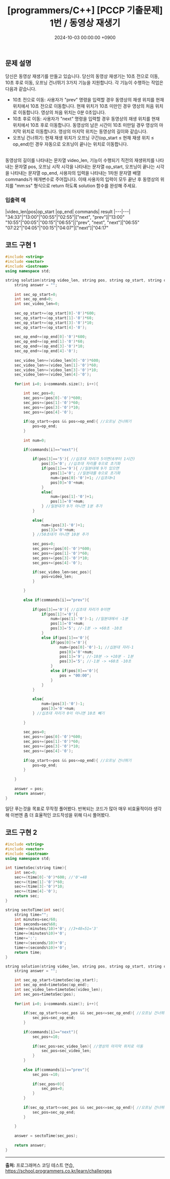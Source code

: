 ﻿---
classes: wide
toc: true
toc_label: "My Table of Contents"
#toc_icon: "cog"
toc_sticky: false
layout: single
title: "[programmers/C++] [PCCP 기출문제] 1번 / 동영상 재생기"
date: "2024-10-03 00:00:00 +0900"
last_modified_at: "2024-10-03 00:00:00 +0900"
categories:
  - programmers
tags:
  - c++
  - lv1
author_profile: true
sidebar:
    nav: docs
---

## 문제 설명
당신은 동영상 재생기를 만들고 있습니다. 당신의 동영상 재생기는 10초 전으로 이동, 10초 후로 이동, 오프닝 건너뛰기 3가지 기능을 지원합니다. 각 기능이 수행하는 작업은 다음과 같습니다.

- 10초 전으로 이동: 사용자가 "prev" 명령을 입력할 경우 동영상의 재생 위치를 현재 위치에서 10초 전으로 이동합니다. 현재 위치가 10초 미만인 경우 영상의 처음 위치로 이동합니다. 영상의 처음 위치는 0분 0초입니다.
- 10초 후로 이동: 사용자가 "next" 명령을 입력할 경우 동영상의 재생 위치를 현재 위치에서 10초 후로 이동합니다. 동영상의 남은 시간이 10초 미만일 경우 영상의 마지막 위치로 이동합니다. 영상의 마지막 위치는 동영상의 길이와 같습니다.
- 오프닝 건너뛰기: 현재 재생 위치가 오프닝 구간(op_start ≤ 현재 재생 위치 ≤ op_end)인 경우 자동으로 오프닝이 끝나는 위치로 이동합니다.

<br/>동영상의 길이를 나타내는 문자열 video_len, 기능이 수행되기 직전의 재생위치를 나타내는 문자열 pos, 오프닝 시작 시각을 나타내는 문자열 op_start, 오프닝이 끝나는 시각을 나타내는 문자열 op_end, 사용자의 입력을 나타내는 1차원 문자열 배열 commands가 매개변수로 주어집니다. 이때 사용자의 입력이 모두 끝난 후 동영상의 위치를 "mm:ss" 형식으로 return 하도록 solution 함수를 완성해 주세요.

### 입출력 예

|video_len|pos|op_start	|op_end| commands|	result
|---|---|
"34:33"|"13:00"|"00:55"|"02:55"|["next", "prev"]|"13:00"
"10:55"|"00:05"|"00:15"|"06:55"|["prev", "next", "next"]|"06:55"
"07:22"|"04:05"|"00:15"|"04:07"|["next"]|"04:17"


## 코드 구현 1
```c++
#include <string>
#include <vector>
#include <iostream>
using namespace std;

string solution(string video_len, string pos, string op_start, string op_end, vector<string> commands) {
    string answer = "";
    
    int sec_op_start=0;
    int sec_op_end=0;
    int sec_video_len=0;
    
    sec_op_start+=(op_start[0]-'0')*600;
    sec_op_start+=(op_start[1]-'0')*60;
    sec_op_start+=(op_start[3]-'0')*10;
    sec_op_start+=(op_start[4]-'0');
    
    sec_op_end+=(op_end[0]-'0')*600;
    sec_op_end+=(op_end[1]-'0')*60;
    sec_op_end+=(op_end[3]-'0')*10;
    sec_op_end+=(op_end[4]-'0');
    
    sec_video_len+=(video_len[0]-'0')*600;
    sec_video_len+=(video_len[1]-'0')*60;
    sec_video_len+=(video_len[3]-'0')*10;
    sec_video_len+=(video_len[4]-'0');
    
    for(int i=0; i<commands.size(); i++){

        int sec_pos=0;
        sec_pos+=(pos[0]-'0')*600;
        sec_pos+=(pos[1]-'0')*60;
        sec_pos+=(pos[3]-'0')*10;
        sec_pos+=(pos[4]-'0');
        
        if(op_start<=pos && pos<=op_end){ //오프닝 건너뛰기
            pos=op_end;
        }
        
        int num=0;

        if(commands[i]=="next"){
            
            if(pos[3]=='5'){ //십초대 자리가 5이면(6부터 1시간)
                pos[3]='0'; //십초대 자리를 0으로 초기화
                if(pos[1]=='9'){ //일분대에 9가 있으면
                    pos[1]='0'; //일분대를 0으로 초기화
                    num=(pos[0]-'0')+1; //십초대+1
                    pos[0]='0'+num;
                }
                else{
                    num=(pos[1]-'0')+1;
                    pos[1]='0'+num;
                } //일분대가 9가 아니면 1분 추가
            }
            
            else{
                num=(pos[3]-'0')+1;
                pos[3]='0'+num;
            } //50초대가 아니면 10분 추가
            
            sec_pos=0;
            sec_pos+=(pos[0]-'0')*600;
            sec_pos+=(pos[1]-'0')*60;
            sec_pos+=(pos[3]-'0')*10;
            sec_pos+=(pos[4]-'0');

            if(sec_video_len<sec_pos){
                pos=video_len;
            }

        }
        
        else if(commands[i]=="prev"){
            
            if(pos[3]=='0'){ //십초대 자리가 0이면
                if(pos[1]!='0'){
                    num=(pos[1]-'0')-1; //일분대에서 -1분
                    pos[1]='0'+num;
                    pos[3]='5'; //-1분 -> +60초 -10초
                }
                else if(pos[1]=='0'){
                    if(pos[0]!='0'){
                        num=(pos[0]-'0')-1; //십분대 자리-1
                        pos[0]='0'+num;
                        pos[1]='9'; //-10분 -> +10분 - 1분
                        pos[3]='5'; //-1분 -> +60초 -10초
                    }
                    else if(pos[0]=='0'){
                        pos = "00:00";
                    }
                }
            }
            
            else{
                num=(pos[3]-'0')-1;
                pos[3]='0'+num;
            } //십초대 자리가 0이 아니면 10초 빼기
            
        }
        
        sec_pos=0;
        sec_pos+=(pos[0]-'0')*600;
        sec_pos+=(pos[1]-'0')*60;
        sec_pos+=(pos[3]-'0')*10;
        sec_pos+=(pos[4]-'0');
        
        if(op_start<=pos && pos<=op_end){ //오프닝 건너뛰기
            pos=op_end;
        }
        
    }
    
    answer = pos;
    return answer;
}

```
일단 푸는것을 목표로 무작정 풀어봤다.
반복되는 코드가 많아 매우 비효율적이라 생각해 이번엔 좀 더 효율적인 코드작성을 위해 다시 풀어봤다. 


## 코드 구현 2
```c++
#include <string>
#include <vector>
#include <iostream>
using namespace std;

int timetoSec(string time){
    int sec=0;
    sec+=(time[0]-'0')*600; //'0'=48
    sec+=(time[1]-'0')*60;
    sec+=(time[3]-'0')*10;
    sec+=(time[4]-'0');
    return sec;
}

string sectoTime(int sec){
    string time="";
    int minutes=sec/60;
    int seconds=sec%60;
    time+=(minutes/10)+'0'; //3+48=51='3'
    time+=(minutes%10)+'0';
    time+=':';
    time+=(seconds/10)+'0';
    time+=(seconds%10)+'0';
    return time;
}

string solution(string video_len, string pos, string op_start, string op_end, vector<string> commands) {
    string answer = "";

    int sec_op_start=timetoSec(op_start);
    int sec_op_end=timetoSec(op_end);
    int sec_video_len=timetoSec(video_len);
    int sec_pos=timetoSec(pos);
    
    for(int i=0; i<commands.size(); i++){
        
        if(sec_op_start<=sec_pos && sec_pos<=sec_op_end){ //오프닝 건너뛰기
            sec_pos=sec_op_end;
        }
        
        if(commands[i]=="next"){
            sec_pos+=10;
            
            if(sec_pos>sec_video_len){ //영상의 마지막 위치로 이동
                sec_pos=sec_video_len;
            }
        }
        
        else if(commands[i]=="prev"){
            sec_pos-=10;      
            
            if(sec_pos<0){
                sec_pos=0;
            }
        }
        
        if(sec_op_start<=sec_pos && sec_pos<=sec_op_end){ //오프닝 건너뛰기
            sec_pos=sec_op_end;
        }
        
    }
    
    answer = sectoTime(sec_pos);
    
    return answer;
}
```
---
**출처:** 프로그래머스 코딩 테스트 연습, https://school.programmers.co.kr/learn/challenges